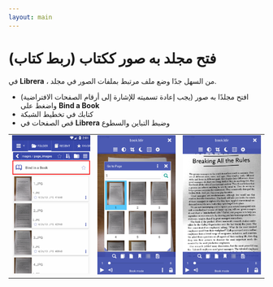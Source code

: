 ```yaml
---
layout: main
---
```


# فتح مجلد به صور ككتاب (ربط كتاب)
في **Librera** ، من السهل جدًا وضع ملف مرتبط بملفات الصور في مجلد.

* افتح مجلدًا به صور (يجب إعادة تسميته للإشارة إلى أرقام الصفحات الافتراضية) واضغط على **Bind a Book**
* كتابك في تخطيط الشبكة
* قص الصفحات في **Librera** وضبط التباين والسطوع

||||
|-|-|-|
|![](1.png)|![](2.png)|![](3.png)|

